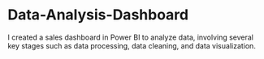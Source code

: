 # Data-Analysis-Dashboard
I created a sales dashboard in Power BI to analyze data, involving several key stages such as data processing, data cleaning, and data visualization.
